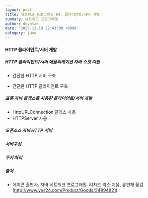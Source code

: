 ```yaml
---
layout: post
title: 네트워크 프로그래밍 04. 클라이언트/서버 개발
summary: 네트워크 프로그래밍
author: devhtak
date: '2022-12-19 22:41:00 +0900'
category: java
---
```

#### HTTP 클라이언트/서버 개발

##### HTTP 클라이언트/서버 애플리케이션 자바 소켓 지원

- 간단한 HTTP 서버 구축

- 간단한 HTTP 클라이언트 구축

##### 표준 자바 클래스를 사용한 클라이언트/서버 개발

- HttpURLConnection 클래스 사용
- HTTPServer 사용

##### 오픈소스 자바 HTTP 서버

##### 서버구성

##### 쿠키 처리

##### 출처
- 에이콘 출판사. 자바 네트워크 프로그래밍. 리차드 리스 지음, 유연재 옮김 (http://www.yes24.com/Product/Goods/34894821)

